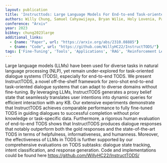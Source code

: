 ```yaml
---
layout: publication
title: 'Instructtods: Large Language Models For End-to-end Task-oriented Dialogue Systems'
authors: Willy Chung, Samuel Cahyawijaya, Bryan Wilie, Holy Lovenia, Pascale Fung
conference: "Arxiv"
year: 2023
bibkey: chung2023large
additional_links:
  - {name: "Paper", url: "https://arxiv.org/abs/2310.08885"}
  - {name: "Code", url: "https://github.com/WillyHC22/InstructTODS/"}
tags: ['Fine-Tuning', 'Tools', 'Applications', 'RAG', 'Reinforcement Learning', 'Training Techniques', 'Has Code', 'Pretraining Methods']
---
```

Large language models (LLMs) have been used for diverse tasks in natural
language processing (NLP), yet remain under-explored for task-oriented dialogue
systems (TODS), especially for end-to-end TODS. We present InstructTODS, a
novel off-the-shelf framework for zero-shot end-to-end task-oriented dialogue
systems that can adapt to diverse domains without fine-tuning. By leveraging
LLMs, InstructTODS generates a proxy belief state that seamlessly translates
user intentions into dynamic queries for efficient interaction with any KB. Our
extensive experiments demonstrate that InstructTODS achieves comparable
performance to fully fine-tuned TODS in guiding dialogues to successful
completion without prior knowledge or task-specific data. Furthermore, a
rigorous human evaluation of end-to-end TODS shows that InstructTODS produces
dialogue responses that notably outperform both the gold responses and the
state-of-the-art TODS in terms of helpfulness, informativeness, and humanness.
Moreover, the effectiveness of LLMs in TODS is further supported by our
comprehensive evaluations on TODS subtasks: dialogue state tracking, intent
classification, and response generation. Code and implementations could be
found here https://github.com/WillyHC22/InstructTODS/
